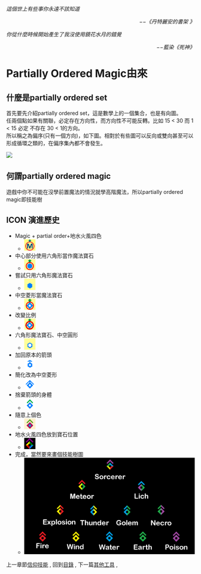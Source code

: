 *這個世上有些事你永遠不該知道*  
<p align="right"><i>−−《丹特麗安的書架 》</i></p>

*你從什麼時候開始產生了我沒使用鏡花水月的錯覺*  
<p align="right"><i>−−藍染《死神》</i></p>


# Partially Ordered Magic由來

## 什麼是partially ordered set
首先要先介紹partially ordered set，這是數學上的一個集合，也是有向圖。  
任兩個點如果有關聯，必定存在方向性，而方向性不可能反轉。比如 15 < 30 而 1 < 15 必定 不存在 30 < 1的方向。  
所以稱之為偏序(只有一個方向)，如下圖。相對於有些圖可以反向或雙向甚至可以形成循環之類的，在偏序集內都不會發生。   

<img src="https://github.com/PartiallyOrderedMagic/PartiallyOrderedMagic.github.io/raw/master/Setting/Appendix/POM/Partially%20Ordered.svg" Width="300" />

## 何謂partially ordered magic
遊戲中你不可能在沒學前置魔法的情況就學高階魔法，所以partially ordered magic即技能樹


## ICON 演進歷史
 * Magic + partial order+地水火風四色
   * <img src="https://github.com/PartiallyOrderedMagic/PartiallyOrderedMagic.github.io/raw/master/MyIcon/Evolution/001.png" Width="30" />
 * 中心部分使用六角形當作魔法寶石
   * <img src="https://github.com/PartiallyOrderedMagic/PartiallyOrderedMagic.github.io/raw/master/MyIcon/Evolution/002.png" Width="30" />
 * 嘗試只用六角形魔法寶石
   * <img src="https://github.com/PartiallyOrderedMagic/PartiallyOrderedMagic.github.io/raw/master/MyIcon/Evolution/003.png" Width="30" />
 * 中空菱形當魔法寶石
   * <img src="https://github.com/PartiallyOrderedMagic/PartiallyOrderedMagic.github.io/raw/master/MyIcon/Evolution/004.png" Width="30" />
 * 改變比例
   * <img src="https://github.com/PartiallyOrderedMagic/PartiallyOrderedMagic.github.io/raw/master/MyIcon/Evolution/005.png" Width="30" />
 * 六角形魔法寶石、中空圓形
   * <img src="https://github.com/PartiallyOrderedMagic/PartiallyOrderedMagic.github.io/raw/master/MyIcon/Evolution/006.png" Width="30" />
 * 加回原本的箭頭
   * <img src="https://github.com/PartiallyOrderedMagic/PartiallyOrderedMagic.github.io/raw/master/MyIcon/Evolution/007.png" Width="30" />
 * 簡化改為中空菱形
   * <img src="https://github.com/PartiallyOrderedMagic/PartiallyOrderedMagic.github.io/raw/master/MyIcon/Evolution/008.png" Width="30" />
 * 捨棄箭頭的身體
   * <img src="https://github.com/PartiallyOrderedMagic/PartiallyOrderedMagic.github.io/raw/master/MyIcon/Evolution/009.png" Width="30" />
 * 隨意上個色
   * <img src="https://github.com/PartiallyOrderedMagic/PartiallyOrderedMagic.github.io/raw/master/MyIcon/Evolution/010.png" Width="30" />
 * 地水火風四色放到寶石位置
   * <img src="https://github.com/PartiallyOrderedMagic/PartiallyOrderedMagic.github.io/raw/master/MyIcon/Evolution/011.png" Width="30" />
 * 完成，當然要來畫個技能樹圖
   * <img src="https://github.com/PartiallyOrderedMagic/PartiallyOrderedMagic.github.io/raw/master/MyIcon/Evolution/012.png" Width="500" />

上一章節[信仰技能](https://partiallyorderedmagic.github.io/Setting/Ch3/Faith) ,
回到[目錄](https://partiallyorderedmagic.github.io/#appendix) ,
下一篇[其他工具](https://partiallyorderedmagic.github.io/Setting/Appendix/Tools) ,
